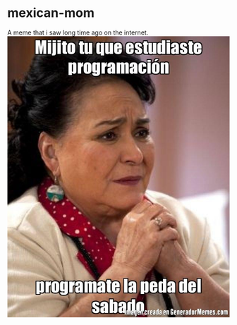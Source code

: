 # mexican-mom
A meme that i saw long time ago on the internet. 
![image](https://raw.githubusercontent.com/dmcory/mexican-mom/master/img/mom.jpg)
